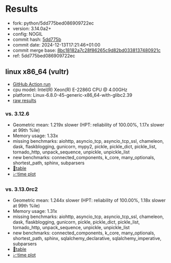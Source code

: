 # Results

- fork: python/5dd775bed086909722ec
- version: 3.14.0a2+
- config: NOGIL
- commit hash: [5dd775b](https://github.com/python/cpython/commit/5dd775b)
- commit date: 2024-12-13T17:21:46+01:00
- commit merge base: [8bc18182a7c28f86265c9d82bd0338137480921c](https://github.com/python/cpython/commit/8bc18182a7c28f86265c9d82bd0338137480921c)
- ref: 5dd775bed086909722ec

## linux x86_64 (vultr)

- [GitHub Action run](https://github.com/facebookexperimental/free-threading-benchmarking/actions/runs/12322646536)
- cpu model: Intel(R) Xeon(R) E-2286G CPU @ 4.00GHz
- platform: Linux-6.8.0-45-generic-x86_64-with-glibc2.39
- [raw results](bm-20241213-vultr-x86_64-python-5dd775bed086909722ec-3.14.0a2%2B-5dd775b.json)

### vs. 3.12.6

- Geometric mean: 1.219x slower (HPT: reliability of 100.00%, 1.17x slower at 99th %ile)
- Memory usage: 1.33x
- missing benchmarks: aiohttp, asyncio_tcp, asyncio_tcp_ssl, chameleon, dask, flaskblogging, gunicorn, mypy2, pickle, pickle_dict, pickle_list, tornado_http, unpack_sequence, unpickle, unpickle_list
- new benchmarks: connected_components, k_core, many_optionals, shortest_path, sphinx, subparsers
- [📄table](bm-20241213-vultr-x86_64-python-5dd775bed086909722ec-3.14.0a2%2B-5dd775b-vs-3.12.6.md)
- [📈time plot](bm-20241213-vultr-x86_64-python-5dd775bed086909722ec-3.14.0a2%2B-5dd775b-vs-3.12.6.svg)

### vs. 3.13.0rc2

- Geometric mean: 1.244x slower (HPT: reliability of 100.00%, 1.18x slower at 99th %ile)
- Memory usage: 1.31x
- missing benchmarks: aiohttp, asyncio_tcp, asyncio_tcp_ssl, chameleon, dask, flaskblogging, gunicorn, pickle, pickle_dict, pickle_list, tornado_http, unpack_sequence, unpickle, unpickle_list
- new benchmarks: connected_components, k_core, many_optionals, shortest_path, sphinx, sqlalchemy_declarative, sqlalchemy_imperative, subparsers
- [📄table](bm-20241213-vultr-x86_64-python-5dd775bed086909722ec-3.14.0a2%2B-5dd775b-vs-3.13.0rc2.md)
- [📈time plot](bm-20241213-vultr-x86_64-python-5dd775bed086909722ec-3.14.0a2%2B-5dd775b-vs-3.13.0rc2.svg)

